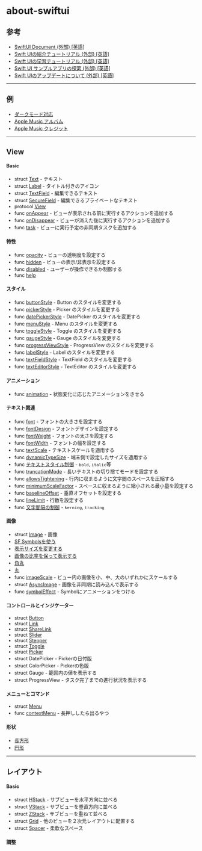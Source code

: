 <div style="font-size: 0.8rem;">

# about-swiftui

## 参考

- [SwiftUI Document (外部) [英語]](https://developer.apple.com/documentation/swiftui)
- [Swift UIの紹介チュートリアル (外部) [英語]](https://developer.apple.com/tutorials/SwiftUI)
- [Swift UIの学習チュートリアル (外部) [英語]](https://developer.apple.com/tutorials/swiftui-concepts)
- [Swift UI サンプルアプリの探索 (外部) [英語]](https://developer.apple.com/tutorials/Sample-Apps)
- [Swift UIのアップデートについて (外部) [英語]](https://developer.apple.com/documentation/Updates/SwiftUI)

---

## 例

- [ダークモード対応](/Examples/Color.md)
- [Apple Music アルバム](/Examples/AppleMusicAlbum.md)
- [Apple Music クレジット](/Examples/AppleMusicCredit.md)

---

## View

#### Basic

- struct [Text](/Struct/Text.md) - テキスト
- struct [Label](/Struct/Label.md) - タイトル付きのアイコン
- struct [TextField](/Struct/TextField.md) - 編集できるテキスト
- struct [SecureField](/Struct/SecureField.md) - 編集できるプライベートなテキスト
- protocol [View](/Protocol/View.md)
- func [onAppear](/Func/OnAppear.md) - ビューが表示される前に実行するアクションを追加する
- func [onDisappear](/Func/OnDisappear.md) - ビューが消えた後に実行するアクションを追加する
- func [task](/Func/Task.md) - ビューに実行予定の非同期タスクを追加する

#### 特性

- func [opacity](/Func/Opacity.md) - ビューの透明度を設定する
- func [hidden](/Func/Hidden.md) - ビューの表示/非表示を設定する
- func [disabled](/Func/Disabled.md) - ユーザーが操作できるか制御する
- func [help](/Func/Help.md)

#### スタイル

- func [buttonStyle](/Func/ButtonStyle.md) - Button のスタイルを変更する
- func [pickerStyle](/Func/PickerStyle.md) - Picker のスタイルを変更する
- func [datePickerStyle](/Func/DatePickerStyle.md) - DatePicker のスタイルを変更する
- func [menuStyle](/Func/MenuStyle.md) - Menu のスタイルを変更する
- func [toggleStyle](/Func/ToggleStyle.md) - Toggle のスタイルを変更する
- func [gaugeStyle](/Func/GaugeStyle.md) - Gauge のスタイルを変更する
- func [progressViewStyle](/Func/ProgressViewStyle.md) - ProgressView のスタイルを変更する
- func [labelStyle](/Func/LabelStyle.md) - Label のスタイルを変更する
- func [textFieldStyle](/Func/TextFieldStyle.md) - TextField のスタイルを変更する
- func [textEditorStyle](/Func/TextEditorStyle.md) - TextEditor のスタイルを変更する

#### アニメーション

- func [animation](/Func/Animation.md) - 状態変化に応じたアニメーションをさせる

#### テキスト関連

- func [font](/Func/Font.md) - フォントの大きさを設定する
- func [fontDesign](/Func/FontDesign.md) - フォントデザインを設定する
- func [fontWeight](/Func/FontWeight.md) - フォントの太さを設定する
- func [fontWidth](/Func/FontWidth.md) - フォントの幅を設定する
- func [textScale](/Func/TextScale.md) - テキストスケールを適用する
- func [dynamicTypeSize](/Func/DynamicTypeSize.md) - 端末側で設定したサイズを適用する
- func [テキストスタイル制御](/Func/FontTextStyle.md) - `bold`, `italic`等
- func [truncationMode](/Func/TruncationMode.md) - 長いテキストの切り捨てモードを設定する
- func [allowsTightening](/Func/AllowsTightening.md) - 行内に収まるように文字間のスペースを圧縮する
- func [minimumScaleFactor](/Func/MinimumScaleFactor.md) - スペースに収まるように縮小される最小量を設定する
- func [baselineOffset](/Func/BaselineOffset.md) - 垂直オフセットを設定する
- func [lineLimit](/Func/LineLimit.md) - 行数を設定する
- func [文字間隔の制御](/Func/Kerning.md) - `kerning`, `tracking`

#### 画像

- struct [Image](/Struct/Image.md) - 画像
- [SF Symbolsを使う](/Examples/SFSymbols.md)
- [表示サイズを変更する](/Examples/ImageResize.md)
- [画像の比率を保って表示する](/Examples/ImageScaledToFit.md)
- [角丸](/Examples/ImageCornerRadius.md)
- [丸](ImageCircle.md)
- func [imageScale](/Func/ImageScale.md) - ビュー内の画像を小、中、大のいずれかにスケールする
- struct [AsyncImage](/Struct/AsyncImage.md) - 画像を非同期に読み込んで表示する
- func [symbolEffect](/Func/SymbolEffect.md) - Symbolにアニメーションをつける

#### コントロールとインジケーター

- struct [Button](/Struct/Button.md)
- struct [Link](/Struct/Link.md)
- struct [ShareLink](/Struct/ShareLink.md)
- struct [Slider](/Struct/Slider.md)
- struct [Stepper](/Struct/Stepper.md)
- struct [Toggle](/Struct/Toggle.md)
- struct [Picker](/Struct/Picker.md)
- struct DatePicker - Pickerの日付版
- struct ColorPicker - Pickerの色版
- struct Gauge - 範囲内の値を表示する
- struct ProgressView - タスク完了までの進行状況を表示する

#### メニューとコマンド

- struct [Menu](/Struct/Menu.md)
- func [contextMenu](/Func/ContextMenu.md) - 長押ししたら出るやつ

#### 形状

- [長方形](/Examples/Rectangle.md)
- [円形](/Examples/Circle.md)

---

## レイアウト

#### Basic

- struct [HStack](/Struct/HStack.md) - サブビューを水平方向に並べる
- struct [VStack](/Struct/VStack.md) - サブビューを垂直方向に並べる
- struct [ZStack](/Struct/ZStack.md) - サブビューを重ねて並べる
- struct [Grid](/Struct/Grid.md) - 他のビューを２次元レイアウトに配置する
- struct [Spacer](/Struct/Spacer.md) - 柔軟なスペース

#### 調整

<!-- 
- func [padding](/Func/Padding.md) - padding.
- func [fixedSize](/Func/FixedSize.md) - ビューを理想的なサイズに固定する
- func [position](/Func/Position.md) - ビューの中心を親の座標空間内の指定ポイントに固定する
- func [offset](/Func/Offset.md) - 
- -->

</div>

